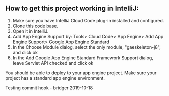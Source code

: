 ## How to get this project working in IntelliJ: ##
1) Make sure you have IntelliJ Cloud Code plug-in installed and configured.
2) Clone this code base.
3) Open it in IntelliJ.
4) Add App Engine Support by: Tools> Cloud Code> App Engine> Add App Engine Support> Google App Engine Standard
5) In the Choose Module dialog, select the only module, "gaeskeleton-j8", and click ok
6) In the Add Google App Engine Standard Framework Support dialog, leave Servlet API checked and click ok 

You should be able to deploy to your app engine project. Make sure your project has a standard app engine environment.

Testing commit hook - bridger 2019-10-18